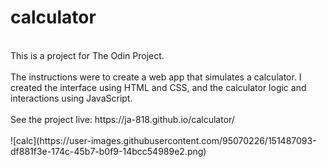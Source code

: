 # calculator
<br>
This is a project for The Odin Project. 
<br><br>
The instructions were to create a web app that simulates a calculator. I created the interface using HTML and CSS, and the calculator logic and interactions using JavaScript.
<br><br>
See the project live: https://ja-818.github.io/calculator/
<br><br>
![calc](https://user-images.githubusercontent.com/95070226/151487093-df881f3e-174c-45b7-b0f9-14bcc54989e2.png)
